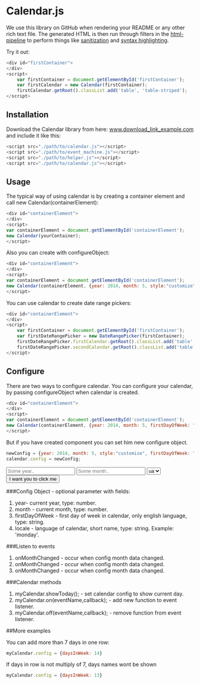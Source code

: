 Calendar.js
=============

We use this library on GitHub when rendering your README or any other
rich text file. The generated HTML is then run through filters in the [html-pipeline](https://github.com/jch/html-pipeline) to perform things like [sanitization](#html-sanitization) and [syntax highlighting](https://github.com/jch/html-pipeline/blob/master/lib/html/pipeline/syntax_highlight_filter.rb).

Try it out:
<div id="firstContainer">
</div>

```js
<div id="firstContainer">
</div>
<script>
    var firstContainer = document.getElementById('firstContainer');
    var firstCalendar = new Calendar(firstContainer);
    firstCalendar.getRoot().classList.add('table', 'table-striped');
</script>
```

Installation
------------

Download the Calendar library from here: www.download_link_example.com and include it like this:
```js
<script src="./path/to/calendar.js"></script>
<script src="./path/to/event_machine.js"></script>
<script src="./path/to/helper.js"></script>
<script src="./path/to/calendar.js"></script>
```

Usage
-----

The typical way of using calendar is by creating a container element and call new Calendar(containerElement):
```js
<div id="containerElement">
</div>
<script>
var containerElement = document.getElementById('containerElement');
new Calendar(yourContainer);
</script>
```
<div id="sixthContainer">
</div>

Also you can create with configureObject:
```js
<div id="containerElement">
</div>
<script>
var containerElement = document.getElementById('containerElement');
new Calendar(containerElement, {year: 2014, month: 5, style:"customize", firstDayOfWeek: "Mon", locale: "en", weekends:["Sat","Sun"]});
</script>
```
<div id="fifthContainer">
</div>

You can use calendar to create date range pickers:
```js
<div id="containerElement">
</div>
<script>
    var firstContainer = document.getElementById('firstContainer');
    var firstDateRangePicker = new DateRangePicker(firstContainer);
    firstDateRangePicker.firstCalendar.getRoot().classList.add('table', 'table-striped', 'date-range-picker');
    firstDateRangePicker.secondCalendar.getRoot().classList.add('table', 'table-striped', 'date-range-picker');
</script>
```
<div id="seventhContainer">
</div>


Configure
-----

There are two ways to configure calendar.
You can configure your calendar, by passing configureObject when calendar is created.

```js
<div id="containerElement">
</div>
<script>
var containerElement = document.getElementById('containerElement');
new Calendar(containerElement, {year: 2014, month: 5, firstDayOfWeek: "Mon" , locale: "en"});
</script>
```
<div id="eightsContainer">
</div>

But if you have created component you can set him new configure object.

```js
newConfig = {year: 2014, month: 5, style:"customize", firstDayOfWeek: "Пн" , locale: "ua", weekends:["Сб","Нд"]}
calendar.config = newConfig;
```
<div id="secondContainer">
<aside class="col-xs-4 aside-config">
<input class="year" type="text" placeholder="Some year..">
<input class="month" type="text" placeholder="Some month..">
<label>
<select class="locale">
<option>ua</option>
<option>en</option>
</select>
</label>
<button class="btn btn-success">I want you to click me</button>
</aside>
</div>

###Config Object - optional parameter with fields:
1. year- current year, type: number.
2. month - current month, type: number.
3. firstDayOfWeek - first day of week in calendar, only english language, type: string.
4. locale - language of calendar, short name, type: string. Example: 'monday'.

###Listen to events
1. onMonthChanged - occur when config month data changed.
2. onMonthChanged - occur when config month data changed.
3. onMonthChanged - occur when config month data changed.

###Calendar methods
1. myCalendar.showToday(); - set calendar config to show current day.
2. myCalendar.on(eventName,callback); - add new function to event listener.
3. myCalendar.off(eventName,callback); - remove function from event listener.

##More examples

You can add more than 7 days in one row:
```js
myCalendar.config = {daysInWeek: 14}
```
<div id="thirdContainer">
</div>

If days in row is not multiply of 7, days names wont be shown
```js
myCalendar.config = {daysInWeek: 13}
```
<div id="fourthContainer">
</div>